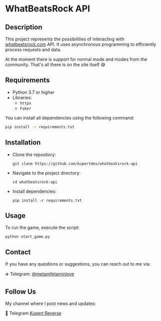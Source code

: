 # WhatBeatsRock API

## Description

This project represents the possibilities of interacting with [whatbeatsrock.com](https://whatbeatsrock.com) API. It uses asynchronous programming to efficiently process requests and data.

At the moment there is support for normal mode and modes from the community. That's all there is on the site itself 😅

## Requirements

- Python 3.7 or higher
- Libraries:
  - `httpx`
  - `Faker`

You can install all dependencies using the following command:

```bash
pip install -r requirements.txt
```

## Installation

- Clone the repository:
    ```
    git clone https://github.com/kupertdev/whatbeatsrock-api
    ```

- Navigate to the project directory:
    ```
    cd whatbeatsrock-api
    ```

- Install dependencies:
    ```
    pip install -r requirements.txt
    ```

## Usage

To run the game, execute the script:
```
python start_game.py
```

## Contact
If you have any questions or suggestions, you can reach out to me via:

✈️ Telegram: [@metamfetaminlove](https://t.me/metamfetaminlove)

## Follow Us
My channel where I post news and updates:

👀 Telegram [Kupert Reverse](https://t.me/kupertreverse)
